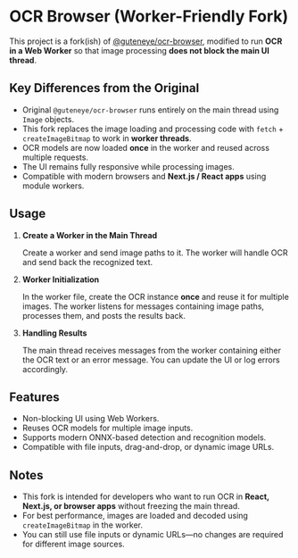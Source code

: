 # OCR Browser (Worker-Friendly Fork)

This project is a fork(ish) of [@guteneye/ocr-browser](https://www.npmjs.com/package/@guteneye/ocr-browser), modified to run **OCR in a Web Worker** so that image processing **does not block the main UI thread**.

## Key Differences from the Original

- Original `@guteneye/ocr-browser` runs entirely on the main thread using `Image` objects.
- This fork replaces the image loading and processing code with `fetch` + `createImageBitmap` to work in **worker threads**.
- OCR models are now loaded **once** in the worker and reused across multiple requests.
- The UI remains fully responsive while processing images.
- Compatible with modern browsers and **Next.js / React apps** using module workers.

## Usage

1. **Create a Worker in the Main Thread**

   Create a worker and send image paths to it. The worker will handle OCR and send back the recognized text.

2. **Worker Initialization**

   In the worker file, create the OCR instance **once** and reuse it for multiple images. The worker listens for messages containing image paths, processes them, and posts the results back.

3. **Handling Results**

   The main thread receives messages from the worker containing either the OCR text or an error message. You can update the UI or log errors accordingly.

## Features

- Non-blocking UI using Web Workers.
- Reuses OCR models for multiple image inputs.
- Supports modern ONNX-based detection and recognition models.
- Compatible with file inputs, drag-and-drop, or dynamic image URLs.

## Notes

- This fork is intended for developers who want to run OCR in **React, Next.js, or browser apps** without freezing the main thread.
- For best performance, images are loaded and decoded using `createImageBitmap` in the worker.
- You can still use file inputs or dynamic URLs—no changes are required for different image sources.
